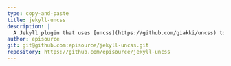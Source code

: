 ```yaml
---
type: copy-and-paste
title: jekyll-uncss
description: |
  A Jekyll plugin that uses [uncss](https://github.com/giakki/uncss) to remove unused css rules in selected stylesheets
author: episource
git: git@github.com:episource/jekyll-uncss.git
repository: https://github.com/episource/jekyll-uncss
---
```

